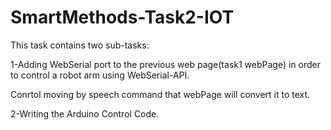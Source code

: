 # SmartMethods-Task2-IOT


This task contains two sub-tasks:


1-Adding WebSerial port to the previous web page(task1 webPage) in order to control a robot arm using WebSerial-API.


Conrtol moving by speech command that webPage will convert it to text.



2-Writing the Arduino Control Code.
